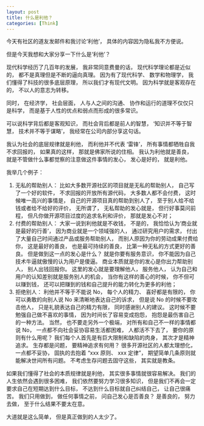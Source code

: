 ```yaml
---
layout: post
title: 什么是利他？
categories: [Think]
---
```


今天有社区的道友发邮件和我讨论‘利他’， 具体的内容因为隐私我不方便说。

但是今天我想和大家分享一下什么是‘利他’？

现代科学经历了几百年的发展， 我非常同意费曼的话， 现代科学理论都是近似的， 都不是真理但是不断的逼向真理。 因为有了现代科学、 数学和物理学， 我们懂得了科技的很多底层原理， 所以我们才有现代文明。 因为科学就是客观存在的， 不以人的意志为转移。

同时， 在经济学， 社会层面， 人与人之间的沟通、 协作和运行的道理不仅仅只是科学， 而是基于人性的优点和弱点而形成的很多常识。 

可以说科学背后都是客观知识， 而社会背后都是前人的智慧， ‘知识并不等于智慧， 技术并不等于谋略’， 我经常在公司内部分享这句话。

我认为社会的底层规律就是利他， 而利他并不代表 ‘雷锋’， 所有事情都牺牲自我不求回报的， 如果真的这样， 那就是佛家所说的住相。 我认为利他就是善良， 就是不管做什么事都觉察的注意做这件事情的发心， 发心是好的， 就是利他。

我举几个例子：
1. 无私的帮助别人： 比如大多数开源社区的项目就是无私的帮助别人， 自己写了一个好的软件， 不求回报的开放所有源代码， 大多数人都不会付费， 这时候唯一高兴的事情是， 自己的开源项目真的帮助到别人了， 至于别人给不给钱或者给不给好的评价， 无所谓了， 无私帮助的发心就是， 但行好事莫问前程， 但凡你做开源项目过度的追求名利和评价， 那就是发心不对；
2. 付费的帮助别人： 大家一说到利他就是不收钱， 不是的， 我恰恰认为‘商业就是最好的行善’， 因为商业就是一个领域强的人， 通过研究用户的需求， 付出了大量自己时间通过产品或服务帮助别人， 而别人原因为你的劳动成果付费给你， 这是最好的善良， 也是最可持续的善良， 比第一种无私的方式更好的善良。 但是做到这一点的发心是什么？ 就是你要有服务意识， 你不能因为自己技术牛逼就傲慢的认为用户是傻逼。 商业本质就是你的发心是你出力帮助别人， 别人出钱回报你。 这里的发心就是要理解他人， 服务他人， 认为自己和用户的认知差别就是服务别人的机会， 当你有这样的善心的时候， 你不但可以赚到钱， 还可以把赚到的钱和自己提升的能力转化为更多的利他；
3. 拒绝别人： 利他并不等于不能说 No， 每个人的精力、 喜好都是有限的， 你可以勇敢的向别人说 No 来清晰地表达自己的诉求， 但是说 No 的时候不要攻击他人， 只是礼貌表达自己的精力有限， 同时感谢别人的建议。 这时候不要勉强自己做不喜欢的事情， 因为时间长了容易变成抱怨， 抱怨是最伤害自己的一种方法。 当然， 也不要走另外一个极端， 对所有和自己不一样的事情都说 No， 一点都不向社会妥协容易生活都困难， 人都活不下去了， 要你的原则有什么用呢？ 我们每个人首先是有巨大限制和缺陷的肉身， 其次才是精神追求。 生存都是问题， 要精神追求有何用？ 很多开源社区的人都太理想化， 一点都不妥协， 固执的去抱着 “xxx 原则、 xxx 定律”， 期望简单几条原则就能解决世间所有问题。 不考虑生存问题去固守这些， 其实就是教条。

如果我们懂得了社会的本质规律就是利他， 其实很多事情就很容易解决。 我们的人生依然会遇到很多困难， 我们依然要努力学习很多知识， 但是我们不再会一定要求自己在短期达到什么目标， 不达到什么目标就自己纠结自己， 让自己很痛苦。 我们只用做到， 做任何事情之前， 问自己发心是否善良？ 是善良的， 努力去做， 至于什么结果不要太在意。

大道就是这么简单， 但是真正做到的人太少了。
